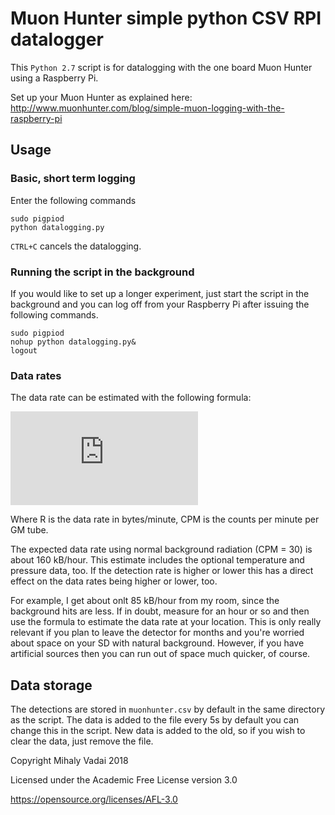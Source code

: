 # Muon Hunter simple python CSV RPI datalogger

This ```Python 2.7``` script is for datalogging with the one board Muon Hunter
using a Raspberry Pi.

Set up your Muon Hunter as explained here:
http://www.muonhunter.com/blog/simple-muon-logging-with-the-raspberry-pi

## Usage

### Basic, short term logging
Enter the following commands

```
sudo pigpiod
python datalogging.py
```

```CTRL+C``` cancels the datalogging.

### Running the script in the background
If you would like to set up a longer experiment, just start the
script in the background and you can log off from your Raspberry Pi
after issuing the following commands.
```
sudo pigpiod
nohup python datalogging.py&
logout
```
### Data rates

The data rate can be estimated with the following formula:

![equation](http://latex.codecogs.com/gif.latex?%24%24R%20%5Capprox%202%20%5Ccdot%20CPM%20%5Ccdot%2045%20%5C%20%5C%20%5Cfrac%7Bbytes%7D%7Bminute%7D%24%24)

Where R is the data rate in bytes/minute, CPM is the counts per minute per
GM tube. 

The expected data rate using normal background radiation (CPM = 30)
is about 160 kB/hour. This estimate includes the optional temperature 
and pressure data, too. If the detection rate is higher or lower this 
has a direct effect on the data rates being higher or lower, too.

For example, I get about onlt 85 kB/hour from my room, since the background
hits are less. If in doubt, measure for an hour or so and then use the 
formula to estimate the data rate at your location. This is only really relevant if you 
plan to leave the detector for months and you're worried about 
space on your SD with natural background. However, if you have artificial 
sources then you can run out of space much quicker, of course.

## Data storage
The detections are stored in ```muonhunter.csv``` by default in 
the same directory as the script. The data is added to the file every
5s by default you can change this in the script. New data is added to 
the old, so if you wish to clear the data, just remove the file.

Copyright Mihaly Vadai 2018

Licensed under the Academic Free License version 3.0

https://opensource.org/licenses/AFL-3.0

